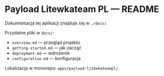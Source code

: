 # Payload Litewkateam PL — README

Dokumentacja tej aplikacji znajduje się w `./docs/`.

Przydatne pliki w `docs/`:
- `overview.md` — przegląd projektu
- `getting-started.md` — jak zacząć
- `deployment.md` — wdrożenie
- `configuration.md` — konfiguracja

Lokalizacja w monorepo: `apps/payload-litewkateampl/`.